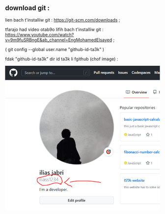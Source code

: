 ## download git :

lien bach t'installiw git : https://git-scm.com/downloads ;

tfarajo had video otab9o lifih bach t'installiw git : https://www.youtube.com/watch?v=9m9fuSRBngE&ab_channel=EngMohamedElsayed ;

( git config --global user.name "github-id-ta3k" )

fdak "github-id-ta3k" dir id ta3k li fgithub (chof image) :

![profile-id-image](https://raw.githubusercontent.com/Noussii/ISTA-PROJET/DEV_branch/1-guidelines/descriptive_images/profile-id.PNG)
